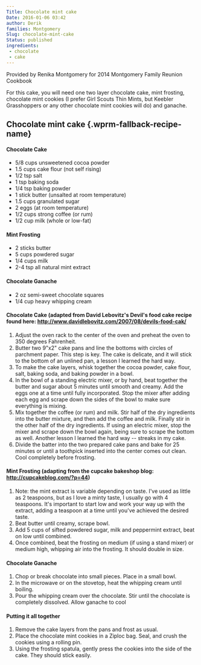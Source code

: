 ```yaml
---
Title: Chocolate mint cake
Date: 2016-01-06 03:42
author: Derik
families: Montgomery
Slug: chocolate-mint-cake
Status: published
ingredients:
 - chocolate
 - cake
---
```


Provided by Renika Montgomery for 2014 Montgomery Family Reunion Cookbook

For this cake, you will need one two layer chocolate cake, mint frosting, chocolate mint cookies (I prefer Girl Scouts Thin Mints, but Keebler Grasshoppers or any other chocolate mint cookies will do) and ganache. <!--WPRM Recipe 132-->

<div class="wprm-fallback-recipe">

Chocolate mint cake {.wprm-fallback-recipe-name}
-------------------

<div class="wprm-fallback-recipe-ingredients">

#### Chocolate Cake

-   5/8 cups unsweetened cocoa powder
-   1.5 cups cake flour (not self rising)
-   1/2 tsp salt
-   1 tsp baking soda
-   1/4 tsp baking powder
-   1 stick butter (unsalted at room temperature)
-   1.5 cups granulated sugar
-   2 eggs (at room temperature)
-   1/2 cups strong coffee (or rum)
-   1/2 cup milk (whole or low-fat)

#### Mint Frosting

-   2 sticks butter
-   5 cups powdered sugar
-   1/4 cups milk
-   2-4 tsp all natural mint extract

#### Chocolate Ganache

-   2 oz semi-sweet chocolate squares
-   1/4 cup heavy whipping cream

</div>

<div class="wprm-fallback-recipe-instructions">

#### Chocolate Cake (adapted from David Lebovitz's Devil's food cake recipe found here: http://www.davidlebovitz.com/2007/08/devils-food-cak/

1.  Adjust the oven rack to the center of the oven and preheat the oven to 350 degrees Fahrenheit.
2.  Butter two 9"x2" cake pans and line the bottoms with circles of parchment paper. This step is key. The cake is delicate, and it will stick to the bottom of an unlined pan, a lesson I learned the hard way.
3.  To make the cake layers, whisk together the cocoa powder, cake flour, salt, baking soda, and baking powder in a bowl.
4.  In the bowl of a standing electric mixer, or by hand, beat together the butter and sugar about 5 minutes until smooth and creamy. Add the eggs one at a time until fully incorporated. Stop the mixer after adding each egg and scrape down the sides of the bowl to make sure everything is mixing.
5.  Mix together the coffee (or rum) and milk. Stir half of the dry ingredients into the butter mixture, and then add the coffee and milk. Finally stir in the other half of the dry ingredients. If using an electric mixer, stop the mixer and scrape down the bowl again, being sure to scrape the bottom as well. Another lesson I learned the hard way -- streaks in my cake.
6.  Divide the batter into the two prepared cake pans and bake for 25 minutes or until a toothpick inserted into the center comes out clean. Cool completely before frosting.

#### Mint Frosting (adapting from the cupcake bakeshop blog: http://cupcakeblog.com/?p=44)

1.  Note: the mint extract is variable depending on taste. I've used as little as 2 teaspoons, but as I love a minty taste, I usually go with 4 teaspoons. It's important to start low and work your way up with the extract, adding a teaspoon at a time until you've achieved the desired taste.
2.  Beat butter until creamy, scrape bowl.
3.  Add 5 cups of sifted powdered sugar, milk and peppermint extract, beat on low until combined.
4.  Once combined, beat the frosting on medium (if using a stand mixer) or medium high, whipping air into the frosting. It should double in size.

#### Chocolate Ganache

1.  Chop or break chocolate into small pieces. Place in a small bowl.
2.  In the microwave or on the stovetop, heat the whipping cream until boiling.
3.  Pour the whipping cream over the chocolate. Stir until the chocolate is completely dissolved. Allow ganache to cool

#### Putting it all together

1.  Remove the cake layers from the pans and frost as usual.
2.  Place the chocolate mint cookies in a Ziploc bag. Seal, and crush the cookies using a rolling pin.
3.  Using the frosting spatula, gently press the cookies into the side of the cake. They should stick easily.

</div>

<div class="wprm-fallback-recipe-notes">

</div>

</div>

<!--End WPRM Recipe-->
